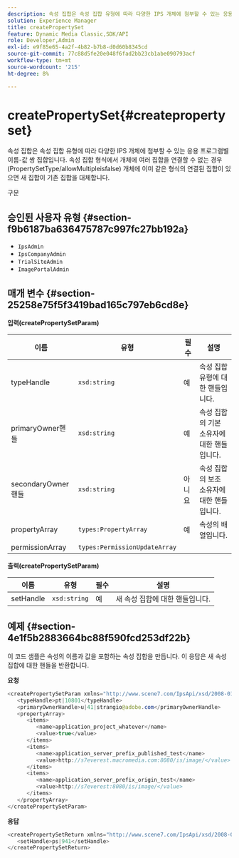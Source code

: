 ```yaml
---
description: 속성 집합은 속성 집합 유형에 따라 다양한 IPS 개체에 첨부할 수 있는 응용 프로그램별 이름-값 쌍 집합입니다. 속성 집합 형식에서 개체에 여러 집합을 연결할 수 없는 경우(PropertySetType/allowMultipleisfalse) 개체에 이미 같은 형식의 연결된 집합이 있으면 새 집합이 기존 집합을 대체합니다.
solution: Experience Manager
title: createPropertySet
feature: Dynamic Media Classic,SDK/API
role: Developer,Admin
exl-id: e9f85e65-4a2f-4b82-b7b8-d0d60b8345cd
source-git-commit: 77c88d5fe20e048f6fad2bb23cb1abe090793acf
workflow-type: tm+mt
source-wordcount: '215'
ht-degree: 8%

---
```


# createPropertySet{#createpropertyset}

속성 집합은 속성 집합 유형에 따라 다양한 IPS 개체에 첨부할 수 있는 응용 프로그램별 이름-값 쌍 집합입니다. 속성 집합 형식에서 개체에 여러 집합을 연결할 수 없는 경우(PropertySetType/allowMultipleisfalse) 개체에 이미 같은 형식의 연결된 집합이 있으면 새 집합이 기존 집합을 대체합니다.

구문

## 승인된 사용자 유형 {#section-f9b6187ba636475787c997fc27bb192a}

* `IpsAdmin`
* `IpsCompanyAdmin`
* `TrialSiteAdmin`
* `ImagePortalAdmin`

## 매개 변수 {#section-25258e75f5f3419bad165c797eb6cd8e}

**입력(createPropertySetParam)**

| 이름 | 유형 | 필수 | 설명 |
|---|---|---|---|
| typeHandle | `xsd:string` | 예 | 속성 집합 유형에 대한 핸들입니다. |
| primaryOwner핸들 | `xsd:string` | 예 | 속성 집합의 기본 소유자에 대한 핸들입니다. |
| secondaryOwner핸들 | `xsd:string` | 아니요 | 속성 집합의 보조 소유자에 대한 핸들입니다. |
| propertyArray | `types:PropertyArray` | 예 | 속성의 배열입니다. |
| permissionArray | `types:PermissionUpdateArray` |  |  |

**출력(createPropertySetParam)**

| 이름 | 유형 | 필수 | 설명 |
|---|---|---|---|
| setHandle | `xsd:string` | 예 | 새 속성 집합에 대한 핸들입니다. |

## 예제 {#section-4e1f5b2883664bc88f590fcd253df22b}

이 코드 샘플은 속성의 이름과 값을 포함하는 속성 집합을 만듭니다. 이 응답은 새 속성 집합에 대한 핸들을 반환합니다.

**요청**

```java
<createPropertySetParam xmlns="http://www.scene7.com/IpsApi/xsd/2008-01-15">
   <typeHandle>pt|10801</typeHandle>
   <primaryOwnerHandle>u|41|strangio@adobe.com</primaryOwnerHandle>
   <propertyArray>
      <items>
         <name>application_project_whatever</name>
         <value>true</value>
      </items>
      <items>
         <name>application_server_prefix_published_test</name>
         <value>http://s7everest.macromedia.com:8080/is/image/</value>
      </items>
      <items>
         <name>application_server_prefix_origin_test</name>
         <value>http://s7everest:8080/is/image/</value>
      </items>
   </propertyArray>
</createPropertySetParam>
```

**응답**

```java
<createPropertySetReturn xmlns="http://www.scene7.com/IpsApi/xsd/2008-01-15">
   <setHandle>ps|941</setHandle>
</createPropertySetReturn>
```
